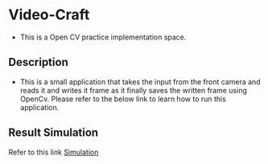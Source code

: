 # Video-Craft

- This is a Open CV practice implementation space.

## Description

- This is a small application that takes the input from the front camera and reads it and writes it frame as it finally saves the written frame using OpenCv.
  Please refer to the below link to learn how to run this application.

## Result Simulation

Refer to this link [Simulation](https://youtu.be/pjbsaoWrAP8)
